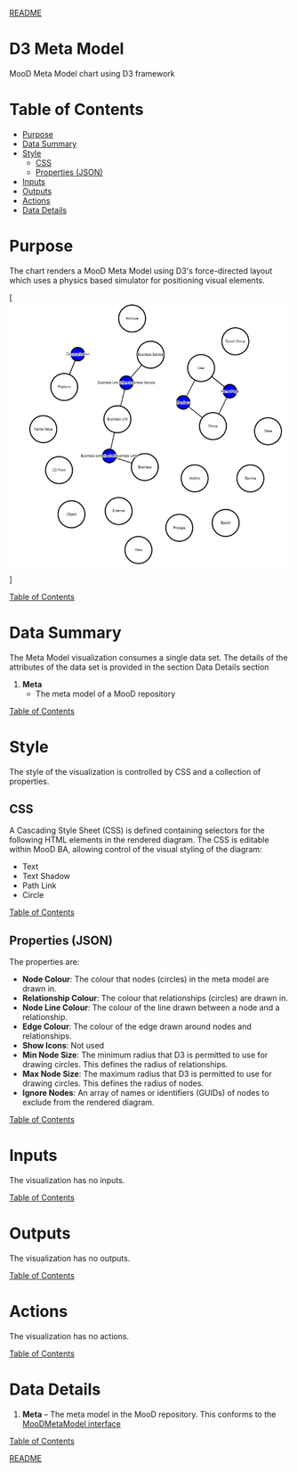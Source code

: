 [README](../../README.md)

# D3 Meta Model

MooD Meta Model chart using D3 framework

# Table of Contents

*   [Purpose](#purpose)
*   [Data Summary](#data-summary)
*   [Style](#style)
    * [CSS](#css)
    * [Properties (JSON)](#properties-json)
*   [Inputs](#inputs)
*   [Outputs](#outputs)
*   [Actions](#actions)
*   [Data Details](#data-details)

# Purpose
The chart renders a MooD Meta Model using D3's force-directed layout which uses a physics based simulator for positioning visual elements.

[![D3 Meta Model](images/d3-meta-model.png "D3 Meta Model")]

[Table of Contents](#table-of-contents)

# Data Summary

The Meta Model visualization consumes a single data set. The details of the attributes of the data set is provided in the section Data Details section
1.	__Meta__
    * The meta model of a MooD repository

[Table of Contents](#table-of-contents)

# Style

The style of the visualization is controlled by CSS and a collection of properties.

## CSS

A Cascading Style Sheet (CSS) is defined containing selectors for the following HTML elements in the rendered diagram. The CSS is editable within MooD BA, allowing control of the visual styling of the diagram:

*	Text
*   Text Shadow
*   Path Link
*   Circle

[Table of Contents](#table-of-contents)

## Properties (JSON)

The properties are:

*	__Node Colour__: The colour that nodes (circles) in the meta model are drawn in.
*	__Relationship Colour__: The colour that relationships (circles) are drawn in.
*	__Node Line Colour__: The colour of the line drawn between a node and a relationship.
*	__Edge Colour__: The colour of the edge drawn around nodes and relationships.
*	__Show Icons__: Not used
*	__Min Node Size__: The minimum radius that D3 is permitted to use for drawing circles. This defines the radius of relationships.
*	__Max Node Size__: The maximum radius that D3 is permitted to use for drawing circles. This defines the radius of nodes.
*   __Ignore Nodes__: An array of names or identifiers (GUIDs) of nodes to exclude from the rendered diagram.

[Table of Contents](#table-of-contents)


# Inputs

The visualization has no inputs.

[Table of Contents](#table-of-contents)

# Outputs

The visualization has no outputs.

[Table of Contents](#table-of-contents)

# Actions

The visualization has no actions.

[Table of Contents](#table-of-contents)

# Data Details

1.	__Meta__ – The meta model in the MooD repository. This conforms to the [MooDMetaModel interface](../../docs/data-shape-schema.md#graphql-interfaces)

[Table of Contents](#table-of-contents)

[README](../../README.md)
